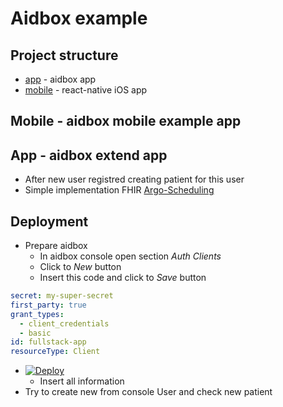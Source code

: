 # Aidbox example

## Project structure
- [app](#app) - aidbox app
- [mobile](#mobile) - react-native iOS app

## <a name="mobile">Mobile</a> - aidbox mobile example app


## <a name="app">App</a> - aidbox extend app
- After new user registred creating patient for this user
- Simple implementation FHIR [Argo-Scheduling](http://www.fhir.org/guides/argonaut/scheduling/)

## Deployment
- Prepare aidbox
  - In aidbox console open section *Auth Clients*
  - Click to *New* button
  - Insert this code and click to *Save* button
```yaml
secret: my-super-secret
first_party: true
grant_types:
  - client_credentials
  - basic
id: fullstack-app
resourceType: Client

```  
- [![Deploy](https://www.herokucdn.com/deploy/button.svg)](https://heroku.com/deploy?template=https://github.com/Aidbox/example/tree/master)
  - Insert all information
- Try to create new from console User and check new patient

